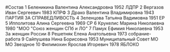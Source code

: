 #Состав
1 Беленикина Валентина Александровна 1952 ЛДПР
2 Вергазов Иван Сергеевич 1983 КПРФ
3 Драко Валентина Владимировна 1943 ПАРТИЯ ЗА СПРАВЕДЛИВОСТЬ
4 Зеленцова Татьяна Вадимовна 1951 ЕР
5 Ипполитова Алина Сергеевна 1969 СР
6 Крукелис Марина Николаевна 1980 \"МОО \"Союз женщин СПб и ЛО\"
7 Памук Ефимия Николаевна 1953 За женщин России
8 Решетняк Елена Анатольевна 1973 собрание-работа
9 Сайпушева Нина Борисовна 1953 Муниципальный Совет МО МО Звездное
10 Филимохин Ярослав Игоревич 1978 ЯБЛОКО
